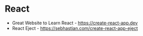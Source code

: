 # React

- Great Website to Learn React - https://create-react-app.dev
- React Eject - https://sebhastian.com/create-react-app-eject